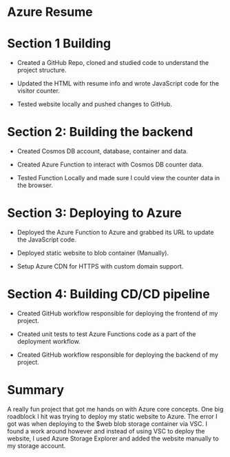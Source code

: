 # Azure Resume


# Section 1 Building 

- Created a GitHub Repo, cloned and studied code to understand the project structure.

- Updated the HTML with resume info and wrote JavaScript code for the visitor counter.

- Tested website locally and pushed changes to GitHub.

# Section 2: Building the backend

- Created Cosmos DB account, database, container and data.

- Created Azure Function to interact with Cosmos DB counter data.

- Tested Function Locally and made sure I could view the counter data in the browser.

# Section 3: Deploying to Azure

- Deployed the Azure Function to Azure and grabbed its URL to update the JavaScript code.

- Deployed static website to blob container (Manually).

- Setup Azure CDN for HTTPS with custom domain support.

# Section 4: Building CD/CD pipeline

- Created GitHub workflow responsible for deploying the frontend of my project.

- Created unit tests to test Azure Functions code as a part of the deployment workflow.

- Created GitHub workflow responsible for deploying the backend of my project.

# Summary

A really fun project that got me hands on with Azure core concepts. One big roadblock I hit was trying to deploy my static website to Azure. The error I got was when deploying to the $web blob storage container via VSC. I found a work around however and instead of using VSC to deploy the website, I used Azure Storage Explorer and added the website manually to my storage account.



